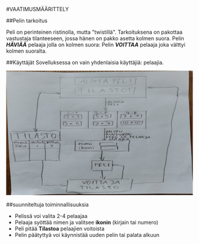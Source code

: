 #VAATIMUSMÄÄRITTELY

##Pelin tarkoitus

Peli on perinteinen ristinolla, mutta "twistillä".
Tarkoituksena on pakottaa vastustaja tilanteeseen, jossa hänen on pakko asetta kolmen suora.
Pelin ***HÄVIÄÄ*** pelaaja jolla on kolmen suora:
Pelin ***VOITTAA*** pelaaja joka välttyi kolmen suoralta.

##Käyttäjät
Sovelluksessa on vain yhdenlaisia käyttäjiä: pelaajia.


![Tähän tulee luonnos](https://raw.githubusercontent.com/hartonenolli/ot-harjoitustyo/master/Kaavio_kuva.jpg)

##suunniteltuja toiminnallisuuksia
- Pelissä voi valita 2-4 pelaajaa
- Pelaaja syöttää nimen ja valitsee **ikonin** (kirjain tai numero)
- Peli pitää **Tilastoa** pelaajien voitoista
- Pelin päätyttyä voi käynnistää uuden pelin tai palata alkuun
